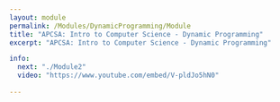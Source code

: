 ```yaml
---
layout: module
permalink: /Modules/DynamicProgramming/Module
title: "APCSA: Intro to Computer Science - Dynamic Programming"
excerpt: "APCSA: Intro to Computer Science - Dynamic Programming"

info:
  next: "./Module2"
  video: "https://www.youtube.com/embed/V-pldJo5hN0"
  
---
```

